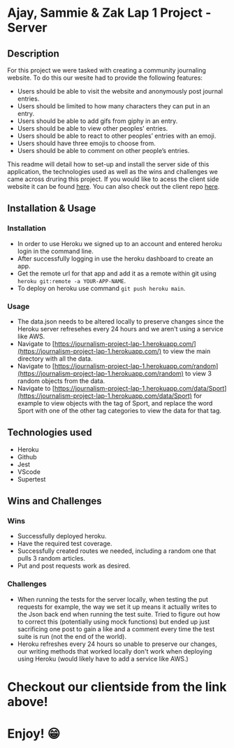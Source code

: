 # Ajay, Sammie & Zak Lap 1 Project - Server

## Description

For this project we were tasked with creating a community journaling website. To do this our wesite had to provide the following features:

- Users should be able to visit the website and anonymously post journal entries.
- Users should be limited to how many characters they can put in an entry.
- Users should be able to add gifs from giphy in an entry.
- Users should be able to view other peoples' entries.
- Users should be able to react to other peoples’ entries with an emoji.
- Users should have three emojis to choose from.
- Users should be able to comment on other people’s entries.

This readme will detail how to set-up and install the server side of this application, the technologies used as well as the wins and challenges we came across druring this project. If you would like to acess the client side website it can be found [here](https://sazjournalismproject.netlify.app/). You can also check out the client repo [here](https://github.com/zakgogi/journalism-lap-1-client).

## Installation & Usage

### Installation

- In order to use Heroku we signed up to an account and entered heroku login in the command line.
- After successfully logging in use the heroku dashboard to create an app.
- Get the remote url for that app and add it as a remote within git using `heroku git:remote -a YOUR-APP-NAME`.
- To deploy on heroku use command `git push heroku main`.

### Usage

- The data.json needs to be altered locally to preserve changes since the Heroku server refresehes every 24 hours and we aren't using a service like AWS.
- Navigate to [https://journalism-project-lap-1.herokuapp.com/](https://journalism-project-lap-1.herokuapp.com/) to view the main directory with all the data.
- Navigate to [https://journalism-project-lap-1.herokuapp.com/random](https://journalism-project-lap-1.herokuapp.com/random) to view 3 random objects from the data.
- Navigate to [https://journalism-project-lap-1.herokuapp.com/data/Sport](https://journalism-project-lap-1.herokuapp.com/data/Sport) for example to view objects with the tag of Sport, and replace the word Sport with one of the other tag categories to view the data for that tag.

## Technologies used

- Heroku
- Github
- Jest
- VScode
- Supertest

## Wins and Challenges

### Wins

- Successfully deployed heroku.
- Have the required test coverage.
- Successfully created routes we needed, including a random one that pulls 3 random articles.
- Put and post requests work as desired.

### Challenges

- When running the tests for the server locally, when testing the put requests for example, the way we set it up means it actually writes to the Json back end when running the test suite. Tried to figure out how to correct this (potentially using mock functions) but ended up just sacrificing one post to gain a like and a comment every time the test suite is run (not the end of the world).
- Heroku refreshes every 24 hours so unable to preserve our changes, our writing methods that worked locally don't work when deploying using Heroku (would likely have to add a service like AWS.)

# Checkout our clientside from the link above!

# Enjoy! 😁
